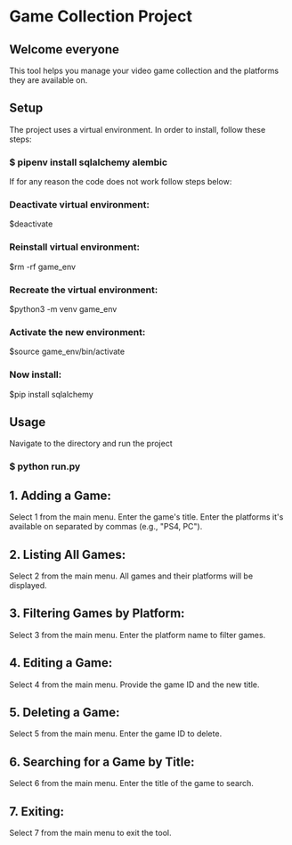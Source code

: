 # Game Collection Project

## Welcome everyone

This tool helps you manage your video game collection and the platforms they are available on.

## Setup

The project uses a virtual environment. In order to install, follow these steps:

### $ pipenv install sqlalchemy alembic

If for any reason the code does not work follow steps below:

### Deactivate virtual environment:
 $deactivate

### Reinstall virtual environment:
 $rm -rf game_env

### Recreate the virtual environment:
 $python3 -m venv game_env

### Activate the new environment:
 $source game_env/bin/activate

### Now install:
 $pip install sqlalchemy

## Usage

Navigate to the directory and run the project

### $ python run.py

## 1. Adding a Game:

Select 1 from the main menu.
Enter the game's title.
Enter the platforms it's available on separated by commas (e.g., "PS4, PC").

## 2. Listing All Games:

Select 2 from the main menu.
All games and their platforms will be displayed.

## 3. Filtering Games by Platform:

Select 3 from the main menu.
Enter the platform name to filter games.

## 4. Editing a Game:

Select 4 from the main menu.
Provide the game ID and the new title.

## 5. Deleting a Game:

Select 5 from the main menu.
Enter the game ID to delete.

## 6. Searching for a Game by Title:

Select 6 from the main menu.
Enter the title of the game to search.

## 7. Exiting:

Select 7 from the main menu to exit the tool.

